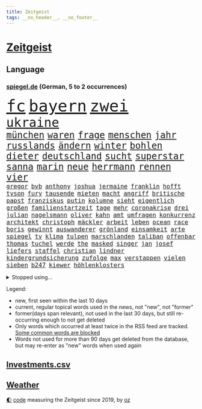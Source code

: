 ```yaml
---
title: Zeitgeist
tags: __no_header__, __no_footer__
---
```


# [Zeitgeist](https://oliz.io/zeitgeist/)

## Language

<h3><a href="https://www.spiegel.de" target="_blank">spiegel.de</a> (German, 5 to 2 occurrences)</h3>
<p style="font-family:monospace">
<span style="font-size:32pt"><a href="news_links.html#fc" class="current">fc</a></span>
<span style="font-size:32pt"><a href="news_links.html#bayern" class="current">bayern</a></span>
<span style="font-size:32pt"><a href="news_links.html#zwei" class="current">zwei</a></span>
<br>
<span style="font-size:25pt"><a href="news_links.html#ukraine" class="current">ukraine</a></span>
<br>
<span style="font-size:18pt"><a href="news_links.html#münchen" class="current">münchen</a></span>
<span style="font-size:18pt"><a href="news_links.html#waren" class="current">waren</a></span>
<span style="font-size:18pt"><a href="news_links.html#frage" class="current">frage</a></span>
<span style="font-size:18pt"><a href="news_links.html#menschen" class="current">menschen</a></span>
<span style="font-size:18pt"><a href="news_links.html#jahr" class="current">jahr</a></span>
<span style="font-size:18pt"><a href="news_links.html#russlands" class="current">russlands</a></span>
<span style="font-size:18pt"><a href="news_links.html#ändern" class="current">ändern</a></span>
<span style="font-size:18pt"><a href="news_links.html#winter" class="current">winter</a></span>
<span style="font-size:18pt"><a href="news_links.html#bohlen" class="current">bohlen</a></span>
<span style="font-size:18pt"><a href="news_links.html#dieter" class="current">dieter</a></span>
<span style="font-size:18pt"><a href="news_links.html#deutschland" class="current">deutschland</a></span>
<span style="font-size:18pt"><a href="news_links.html#sucht" class="current">sucht</a></span>
<span style="font-size:18pt"><a href="news_links.html#superstar" class="current">superstar</a></span>
<span style="font-size:18pt"><a href="news_links.html#sanna" class="new">sanna</a></span>
<span style="font-size:18pt"><a href="news_links.html#marin" class="current">marin</a></span>
<span style="font-size:18pt"><a href="news_links.html#neue" class="current">neue</a></span>
<span style="font-size:18pt"><a href="news_links.html#herrmann" class="current">herrmann</a></span>
<span style="font-size:18pt"><a href="news_links.html#rennen" class="current">rennen</a></span>
<span style="font-size:18pt"><a href="news_links.html#vier" class="current">vier</a></span>
<br>
<span style="font-size:12pt"><a href="news_links.html#gregor" class="current">gregor</a></span>
<span style="font-size:12pt"><a href="news_links.html#bvb" class="current">bvb</a></span>
<span style="font-size:12pt"><a href="news_links.html#anthony" class="current">anthony</a></span>
<span style="font-size:12pt"><a href="news_links.html#joshua" class="current">joshua</a></span>
<span style="font-size:12pt"><a href="news_links.html#jermaine" class="new">jermaine</a></span>
<span style="font-size:12pt"><a href="news_links.html#franklin" class="new">franklin</a></span>
<span style="font-size:12pt"><a href="news_links.html#hofft" class="current">hofft</a></span>
<span style="font-size:12pt"><a href="news_links.html#tyson" class="current">tyson</a></span>
<span style="font-size:12pt"><a href="news_links.html#fury" class="new">fury</a></span>
<span style="font-size:12pt"><a href="news_links.html#tausende" class="current">tausende</a></span>
<span style="font-size:12pt"><a href="news_links.html#mieten" class="current">mieten</a></span>
<span style="font-size:12pt"><a href="news_links.html#macht" class="current">macht</a></span>
<span style="font-size:12pt"><a href="news_links.html#angriff" class="current">angriff</a></span>
<span style="font-size:12pt"><a href="news_links.html#britische" class="current">britische</a></span>
<span style="font-size:12pt"><a href="news_links.html#papst" class="current">papst</a></span>
<span style="font-size:12pt"><a href="news_links.html#franziskus" class="current">franziskus</a></span>
<span style="font-size:12pt"><a href="news_links.html#putin" class="current">putin</a></span>
<span style="font-size:12pt"><a href="news_links.html#kolumne" class="current">kolumne</a></span>
<span style="font-size:12pt"><a href="news_links.html#sieht" class="current">sieht</a></span>
<span style="font-size:12pt"><a href="news_links.html#eigentlich" class="current">eigentlich</a></span>
<span style="font-size:12pt"><a href="news_links.html#großen" class="current">großen</a></span>
<span style="font-size:12pt"><a href="news_links.html#familienstartzeit" class="new">familienstartzeit</a></span>
<span style="font-size:12pt"><a href="news_links.html#tage" class="current">tage</a></span>
<span style="font-size:12pt"><a href="news_links.html#mehr" class="current">mehr</a></span>
<span style="font-size:12pt"><a href="news_links.html#coronakrise" class="current">coronakrise</a></span>
<span style="font-size:12pt"><a href="news_links.html#drei" class="current">drei</a></span>
<span style="font-size:12pt"><a href="news_links.html#julian" class="current">julian</a></span>
<span style="font-size:12pt"><a href="news_links.html#nagelsmann" class="current">nagelsmann</a></span>
<span style="font-size:12pt"><a href="news_links.html#oliver" class="current">oliver</a></span>
<span style="font-size:12pt"><a href="news_links.html#kahn" class="current">kahn</a></span>
<span style="font-size:12pt"><a href="news_links.html#amt" class="current">amt</a></span>
<span style="font-size:12pt"><a href="news_links.html#umfragen" class="current">umfragen</a></span>
<span style="font-size:12pt"><a href="news_links.html#konkurrenz" class="current">konkurrenz</a></span>
<span style="font-size:12pt"><a href="news_links.html#architekt" class="new">architekt</a></span>
<span style="font-size:12pt"><a href="news_links.html#christoph" class="current">christoph</a></span>
<span style="font-size:12pt"><a href="news_links.html#mäckler" class="new">mäckler</a></span>
<span style="font-size:12pt"><a href="news_links.html#arbeit" class="current">arbeit</a></span>
<span style="font-size:12pt"><a href="news_links.html#leben" class="current">leben</a></span>
<span style="font-size:12pt"><a href="news_links.html#ocean" class="current">ocean</a></span>
<span style="font-size:12pt"><a href="news_links.html#race" class="current">race</a></span>
<span style="font-size:12pt"><a href="news_links.html#boris" class="current">boris</a></span>
<span style="font-size:12pt"><a href="news_links.html#gewinnt" class="current">gewinnt</a></span>
<span style="font-size:12pt"><a href="news_links.html#auswanderer" class="current">auswanderer</a></span>
<span style="font-size:12pt"><a href="news_links.html#grönland" class="new">grönland</a></span>
<span style="font-size:12pt"><a href="news_links.html#einsamkeit" class="current">einsamkeit</a></span>
<span style="font-size:12pt"><a href="news_links.html#arte" class="current">arte</a></span>
<span style="font-size:12pt"><a href="news_links.html#spiegel" class="current">spiegel</a></span>
<span style="font-size:12pt"><a href="news_links.html#tv" class="current">tv</a></span>
<span style="font-size:12pt"><a href="news_links.html#klima" class="current">klima</a></span>
<span style="font-size:12pt"><a href="news_links.html#tulpen" class="new">tulpen</a></span>
<span style="font-size:12pt"><a href="news_links.html#marschlanden" class="new">marschlanden</a></span>
<span style="font-size:12pt"><a href="news_links.html#taliban" class="current">taliban</a></span>
<span style="font-size:12pt"><a href="news_links.html#offenbar" class="current">offenbar</a></span>
<span style="font-size:12pt"><a href="news_links.html#thomas" class="current">thomas</a></span>
<span style="font-size:12pt"><a href="news_links.html#tuchel" class="current">tuchel</a></span>
<span style="font-size:12pt"><a href="news_links.html#werde" class="current">werde</a></span>
<span style="font-size:12pt"><a href="news_links.html#the" class="current">the</a></span>
<span style="font-size:12pt"><a href="news_links.html#masked" class="new">masked</a></span>
<span style="font-size:12pt"><a href="news_links.html#singer" class="new">singer</a></span>
<span style="font-size:12pt"><a href="news_links.html#jan" class="current">jan</a></span>
<span style="font-size:12pt"><a href="news_links.html#josef" class="current">josef</a></span>
<span style="font-size:12pt"><a href="news_links.html#liefers" class="new">liefers</a></span>
<span style="font-size:12pt"><a href="news_links.html#staffel" class="current">staffel</a></span>
<span style="font-size:12pt"><a href="news_links.html#christian" class="current">christian</a></span>
<span style="font-size:12pt"><a href="news_links.html#lindner" class="current">lindner</a></span>
<span style="font-size:12pt"><a href="news_links.html#kindergrundsicherung" class="current">kindergrundsicherung</a></span>
<span style="font-size:12pt"><a href="news_links.html#zufolge" class="current">zufolge</a></span>
<span style="font-size:12pt"><a href="news_links.html#max" class="current">max</a></span>
<span style="font-size:12pt"><a href="news_links.html#verstappen" class="current">verstappen</a></span>
<span style="font-size:12pt"><a href="news_links.html#vielen" class="current">vielen</a></span>
<span style="font-size:12pt"><a href="news_links.html#sieben" class="current">sieben</a></span>
<span style="font-size:12pt"><a href="news_links.html#b247" class="new">b247</a></span>
<span style="font-size:12pt"><a href="news_links.html#kiewer" class="current">kiewer</a></span>
<span style="font-size:12pt"><a href="news_links.html#höhlenklosters" class="new">höhlenklosters</a></span>
</p>
<details>
<summary>Stopped using...</summary>
<p class="former" style="font-size:12pt">
myanmar(892) coronamaßnahmen(891) diktator(891) einwohner(891) gemeinden(891) nazis(891) terroristen(891) apple(890) fbi(890) gerechtigkeit(890) höher(890) metropole(890) gerüchte(889) planeten(889) präsidentschaftswahl(889) öfter(889) bayerische(888) bewerber(888) legendären(888) reiche(888) unerwartet(888) verriet(888) abstimmen(887) einführen(887) fahrzeuge(887) kontrolliert(887) maskenpflicht(887) november(887) polens(887) privaten(887) san(886) verdient(886) bmw(885) fdpchef(885) maß(885) niederländische(885) ringt(885) schlug(885) termin(885) verkündet(885) big(884) diplomaten(884) entdeckung(884) halle(884) herzogin(884) kamera(884) miteinander(884) nigeria(884) niveau(884) standort(884) bedeuten(883) geriet(883) kandidaten(883) rettet(883) selben(883) fahrt(882) gastgeber(882) herbst(882) joachim(882) kochen(882) reißt(882) berufung(881) frust(881) gestoßen(881) jörg(881) lebte(881) premiere(881) schmidt(881) senken(881) verhängen(881) warf(881) wären(881) sendet(880) wofür(880) csuchef(879) sichergestellt(879) verkaufen(879) einreisen(878) park(878) wende(878) dementiert(877) flüchtlingen(877) null(877) potsdam(877) tödlich(877) bedeutung(876) meinem(876) stadion(876) amnesty(875) erinnern(875) voraus(875) befreien(874) produzieren(874) veranstalter(874) feld(873) form(873) zerstören(873) distanziert(872) gefangene(872) meinen(872) tragödie(872) verbände(872) vieles(871) vorstellen(871) dich(870) schlimmste(870) spanische(870) teenager(870) aufarbeitung(869) bewegen(869) erlebte(869) extremen(869) mehrerer(869) echten(868) einiger(868) gestürzt(868) abgelehnt(866) dran(865) vorne(865) bob(864) drogen(863) enttäuschung(863) müsste(863) beitrag(862) warm(862) iphone(860) popstar(860) automatisch(859) bester(859) cduchef(859) entschuldigung(859) steffen(858) flagge(857) bundesnetzagentur(854) empfehlung(854) präsenz(854) hinweis(853) 36(852) solchen(850) uhaft(849) einkommen(845) erhöhen(843) ursprünglich(840) weltmeisterschaft(835) blinken(829) ausgetragen(828) leiter(809) westliche(781) milliardär(776) währung(774) fotografiert(769) verlusten(754) bewirbt(709) zwischenfall(695) stoltenberg(688) fußballstar(686) finanziert(685) holz(677) militärische(677) schwerste(660) spiegelreporter(646) eröffnung(634) seither(630) volk(630) kümmern(627) wenigsten(626) drohenden(623) inflationsrate(622) rechtens(612) australischen(607) ralf(603) bedankt(602) ermordung(599) flut(596) landsleute(595) ausgefallen(592) 120(588) inszenieren(587) gesund(586) dörfer(579) erkrankte(577) 400000(575) ali(574) gestern(573) anlage(564) verstecken(564) schlafen(561) illegaler(556) wirtschaftskrise(555) 2025(553) kalten(550) 73(549) teamkollege(543) schnelles(537) abhängigkeit(528) bekräftigt(526) kurze(521) ruhestand(519) verschlechtert(515) verständigt(514) parlamentarier(513) sprecherin(508) eingefroren(505) weißer(505) abu(504) feiertag(504) rhein(504) ungewöhnliche(498) euländer(496) fahndet(494) generationen(488) tödlichem(487) nutzung(486) eindringlichen(484) summen(484) rande(482) 77(478) trip(478) laura(475) energiekonzern(471) einfacher(468) waffenruhe(465) brennt(460) einzig(447) bronze(444) ersatz(443) propaganda(442) gefechte(441) waffenlieferungen(441) zerstörung(440) g7staaten(439) influencerin(436) ben(435) sanitäter(435) ansprüche(434) flugzeugen(432) hinzu(432) ring(428) überwachung(428) vettel(426) untergang(424) vorm(423) berichteten(422) wandern(422) bonn(421) 2002(417) wagt(415) albert(411) klitschko(409) lawrow(408) journalismus(406) einheiten(404) betreibt(395) verwaltung(395) 350(394) 40000(391) silber(389) sitz(387) fortsetzen(383) gestärkt(382) schildern(378) ukrainenews(376) vorab(376) verspätet(372) rekordtief(363) ungewiss(361) hochschule(360) töchter(360) söhne(357) raser(353) messerattacke(352) sexismus(351) starkes(350) dicke(346) überlebenden(346) g20(345) spekulationen(343) tankrabatt(343) abgrund(341) fußballweltmeisterschaft(341) täters(337) g7(336) ertrinken(334) gearbeitet(328) einsetzt(324) usdollar(322) hammer(321) regieren(320) bayreuth(316) fahrräder(314) halt(314) gepäck(309) verdrängen(309) fragwürdige(308) el(307) trocken(306) momentan(303) harter(302) ereignete(300) klimakatastrophe(300) r(300) mobbing(299) empfindet(298) lngterminal(298) carlo(296) demonstrierende(296) zumutung(295) debattiert(293) verklagen(293) zeremonie(292) heimspiel(291) kaiserslautern(290) französischer(286) tiefer(286) belegt(284) dfbpokals(284) laufender(284) save(284) dokument(283) exmann(283) kaffee(282) kapazitäten(281) 54(275) hast(274) bewiesen(273) geschrumpft(273) maschine(273) bestimmter(272) uniper(271) attraktiver(270) zwillinge(270) internationales(267) unentschieden(266) möbel(265) dokumentation(263) energieversorger(263) plädieren(262) alzheimer(261) neustart(261) setzten(260) fünfmal(257) bruttoinlandsprodukt(256) bleibe(255) instrument(255) kampagne(255) genauer(254) golfstaat(254) heim(254) bundeskartellamt(253) davis(253) uneins(253) verteilen(253) geschichtenewsletter(252) islamische(251) bemerkenswert(250) festgenommene(250) stören(249) medizinische(247) diente(246) berlinneukölln(245) trendwende(245) gestrandete(244) koffer(244) bond(243) grundstück(243) saale(243) fasst(240) pipeline(240) solches(239) verleihung(239) umweltschützer(238) ältesten(237) flugzeugbauer(236) victoria(236) linien(233) korrekt(232) tim(232) schönheitsideale(230) kilowattstunde(227) üppige(227) waffensysteme(226) children(225) tode(225) zweitgrößte(225) protestbewegung(224) feierabend(223) lokalen(222) volksheld(222) erhielten(221) island(221) flüsse(220) technisch(220) gelohnt(219) 14jährige(218) nebenwirkungen(217) raketenangriffen(217) durchzusetzen(215) terminal(215) nation(214) selbstbewusstsein(214) komplikationen(213) parken(213) zahlte(213) twitteraccount(212) geistlichen(210) porträt(209) tarife(209) beworben(207) oleksij(206) rot(206) achtziger(204) klappen(202) marken(202) 19jähriger(201) aufsicht(201) missverständnis(200) regenfällen(200) telekom(200) ausliefern(198) geprallt(198) oppositionschef(198) goldener(197) bundesarbeitsgericht(196) schmuck(196) autobiografie(195) gefährdung(195) intrigen(195) trauma(195) ökologisch(195) bundesbank(193) eben(193) farben(193) überreste(193) behindert(192) rihanna(192) satellitenbilder(192) zurückkehren(192) zuschuss(191) bonus(190) rutschen(190) chefredakteurin(189) durchgang(189) unionsfraktion(189) verhaltens(189) bewusstlos(185) piste(185) preisgekrönte(185) radfahrerin(185) recherche(183) bauart(182) kriminalität(182) nutzern(182) polizeichef(182) rechtsradikale(182) entkam(181) geburtenrate(181) harmonie(180) tarifstreit(180) ansonsten(179) besessen(179) zuzug(179) ausgenutzt(178) sportlerin(178) wüste(178) 2050(177) nationalsozialismus(177) wintershall(177) gaspreisbremse(176) ndr(176) fortschrittlich(175) oregon(174) quer(173) vegane(173) branchen(172) ernüchternd(172) makejew(172) psychologin(172) unternehmensberatung(172) defizite(171) hingerichtet(171) machtwechsel(171) bootsunglück(170) hessischen(170) ehrung(169) rekordhalter(169) sohnes(169) sprangen(169) windsor(169) zusage(169) abwahl(168) lahmzulegen(168) dreieinhalb(167) finanzämter(166) kurswechsel(166) hergestellt(165) symbole(165) vereine(164) verfängt(164) phoenix(163) vergnügen(163) müht(162) steven(162) teamkollegen(162) piqué(160) soldatin(160) tunesien(160) daniela(159) flüssigerdgas(159) opel(159) raketenangriffe(159) zweifeln(159) belege(158) iocpräsident(158) hungersnot(157) immunsystem(157) überraschte(157) 3500(156) direktor(156) ukrainefeldzug(155) unovollversammlung(155) urteilt(155) zusammengestoßen(155) parolen(154) überbringen(153) übergewicht(153) erzielen(152) tendenz(152) 23jährige(151) ausgegeben(151) geiger(151) kaltluft(151) kurdische(151) wumms(151) ecken(150) rasanter(150) verachtung(150) desinformation(149) weltbank(149) anerkannt(148) dominik(148) faschistischen(148) streits(147) bereichen(146) deckel(146) osterinsel(146) natogeneralsekretär(145) schweben(145) energiepreisbremse(144) gerechte(144) mats(144) teenagerin(144) unverständnis(144) absolviert(143) emanzipation(142) mullahregime(142) daei(141) minsk(140) unternommen(140) höchststrafe(139) tankstellen(139) abgefeuert(138) schulterschluss(138) topspieler(138) gewehrt(137) hot(137) jemanden(137) spannende(137) gegessen(136) katholischer(136) neudelhi(136) schlachtfeld(136) tottenham(136) wiederholung(136) year(136) befragung(135) erleichterung(135) harrt(135) hilton(134) nächtlichen(134) sinnlos(134) titelfavorit(134) uskonzern(134) boulevardzeitung(133) fassungslosigkeit(132) gestohlenen(132) limit(132) orden(132) steuert(132) versichert(132) ceo(130) gefälscht(130) kerzen(130) loben(130) tieres(130) mitarbeitern(129) schmid(129) leidenschaft(128) sibirien(128) säge(128) zubereitet(128) korruptionsskandal(127) billigt(126) del(126) rücktrittsankündigung(126) ulm(126) zugeständnisse(125) as(124) volkswirtschaft(124) schossen(123) spielzeug(122) besserer(121) meiden(121) verbannen(121) ausharren(120) frühstück(120) korruptionsprozess(120) kostenloses(120) grenzregion(119) miles(119) museums(119) südafrikas(119) dhabi(118) sozialamt(118) bowie(117) chinesisches(117) diktators(116) hexen(116) profit(116) staates(116) stellenabbau(116) stimmten(116) verschicken(116) verunsichert(116) itamar(115) liberale(115) basf(114) nordkoreanische(114) umsatzeinbruch(114) neuartigen(113) abbauen(112) angestoßen(112) prophezeit(112) skispringen(112) straßenblockaden(112) charme(111) maren(111) skispringerin(111) süß(111) zukommt(111) chefposten(110) gedroht(110) ohr(110) winterpause(110) hirn(109) protestierende(109) traunstein(109) mediathek(108) nevada(108) exemplare(107) pakistanischen(107) sieges(107) tribüne(107) unterschriften(107) dea(106) pasta(106) prangt(106) schädel(106) winterschlaf(106) gewöhnt(105) bewaffneter(104) bosch(104) erdgasförderung(104) ließe(104) lieder(103) militärpräsenz(103) mitreden(103) segler(103) verdoppeln(102) frontal(101) game(101) kunstwerk(101) nachgegangen(101) prorussische(101) raketentest(101) wagnergruppe(101) bräuchten(100) gegenentwurf(100) linus(100) saarlouis(100) todesurteil(100) reste(98) ökotest(98) angriffskrieges(97) landeshauptstadt(97) oman(97) banker(96) eisige(96) leeren(96) madonna(96) spielmacher(96) bewaffneten(95) goldenen(95) labor(95) persönlichkeit(95) regierende(95) siebte(95) terrorisiert(95) toyota(95) emails(94) nordirlandprotokoll(94) leopardpanzern(93) naturschützer(93) akzeptanz(92) sangen(92) befindlichkeiten(91) cook(91) ferner(91) klimabericht(91) mac(91) paartherapeuten(91) römer(91) unmöglich(91) verschanzen(91) asylbewerber(90) erdbebens(90) erhob(90) erwürgt(90) hernández(90) sattel(90) steuerzahlerbund(90) geringen(89) gespült(89) labern(89) streitkräften(89) treffers(89) ungewöhnlicher(89) kombination(88) negativrekord(88) rassismusvorwurf(88) rächt(88) tumor(88) vizeweltmeister(88) wahren(88) ähnlicher(88) aufgelöst(87) biograf(87) fynn(87) geschützten(87) getränke(87) kanäle(87) kliemann(87) maier(87) prämie(87) 170000(86) abschieben(86) absolut(86) bukele(86) escooter(86) gebrannt(86) milliardensubventionen(86) nayib(86) parlamentsausschuss(86) preisbremsen(86) salvador(86) trieb(86) vätern(86) wunderbare(86) filzskandal(85) illerkirchberg(85) missbrauchte(85) oberhof(85) rammt(85) strukturelle(85) umziehen(85) unterbrechen(85) herzop(84) millionenpublikum(84) pfarrer(84) regierungsbündnis(84) schlapp(84) sicherungsverwahrung(84) armbruster(83) autobahnbau(83) autopilot(83) bands(83) hecking(83) nathalie(83) sanktionsumgehung(83) 70000(82) angehören(82) kundgebung(82) raucher(82) thessaloniki(82) verschütteten(82) wegfall(82) co2speicher(81) drangen(81) brettspiele(80) fremden(80) gasspeichern(80) nina(80) pionier(80) verwirklichen(80) down(79) einwanderer(79) mindern(79) notprogramm(79) vorlegen(79) abgefangen(78) annahme(78) cold(78) grundlegenden(78) mexikostadt(78) mitgliedsländer(78) revolutionswächter(78) strikten(78) unerwarteter(78) winterwetter(78) auswärtiges(77) hungern(77) rechtmäßigkeit(77) satzung(77) zuschläge(77) biennale(76) ganzer(76) kuratiert(76) quote(76) raumkapsel(76) sagten(76) untersuchungsbericht(76) venedig(76) vorweg(76) wilde(76) brustkrebs(75) feldern(75) frost(75) pillen(75) senatorin(75) öffentlichkeitswirksam(75) auflage(74) lecker(74) todesliste(74) afdpolitikerin(73) arbeitszeiten(73) besserung(73) bußgeld(73) geeilt(73) tiefgarage(73) zankt(73) derbe(72) krebstherapie(72) rechtsextremisten(72) zufriedener(72) autoritäre(71) bass(71) festivals(71) gebühren(71) gängige(71) häftlinge(71) mitsamt(71) niederbayern(71) schilderte(71) sojuskapsel(71) theaterleiter(71) verharmlosung(71) genehmigungen(70) nhl(70) filmfestival(69) möglichem(69) politikers(69) unterstütze(69) abgewickelt(68) abschlussdokument(68) lüdenscheid(68) saßen(68) benfica(67) eigenlob(67) höhen(67) akute(66) patientenschützer(66) wolodymir(66) zwischenbilanz(66) christdemokraten(65) häuslicher(65) ludwigshafen(65) relativiert(65) tauchern(65) berufungsverfahren(64) fahrzeugen(64) fleischwolf(64) foster(64) geförderte(64) geschwister(64) granate(64) großraum(64) kandidatin(64) bolivien(63) coronatestpflicht(63) einsatzbereit(63) lautstarker(63) neumünster(63) autobahnbrücke(62) deutschsprachigen(62) graf(62) lügenmärchen(62) sammlung(62) seeler(62) stiehlt(62) 2005(61) cambridge(61) süditalien(61) wohlstand(61) basketballprofi(60) griechen(60) juan(60) werft(60) beendigung(59) chinese(59) schiene(59) fehlendes(58) wellinger(58) behördenangaben(57) bewahren(57) demokratisch(57) 250000(56) anteilnahme(56) bildungsungerechtigkeit(56) euabgeordneter(56) gesichtet(56) jungstar(56) kommender(56) minderjährigen(56) türmt(56) verschärfte(56) abgesichert(55) abzukassieren(55) airbnb(55) allheilmittel(55) bänke(55) franco(55) ruhm(55) sag(55) zeitplan(55) 34jährige(54) 365(54) arbeitslosenquote(54) wikipedia(54) babysitter(53) dunkler(53) ebikes(53) einbrechen(53) energieträger(53) umarmen(53) verkehrssicherheit(53) galaxien(52) gemessen(52) romeo(52) ärgerte(52) bundespolitische(51) früherem(51) härteste(51) leopard(51) schild(51) spdregierungschefin(51) sprüche(51) technologie(51) bestechungsskandal(50) gesammelt(50) koks(50) langläuferinnen(50) neureuther(50) revanchiert(50) schreckschusswaffen(50) sensationell(50) antisemitischer(49) kuriosen(49) repariert(49) trieben(49) wmgeneralprobe(49) überdenken(49) beschwört(48) mitschüler(48) mordverdachts(48) kassierte(47) kleider(47) konto(47) vorwerfen(47) 425(46) automarkt(46) fehlerhaft(46) gastauftritt(46) gefühlt(46) geldtransporter(46) hitlergruß(46) pantera(46) winterstürme(46) antritt(45) bowl(45) festspiele(45) gestörte(45) olympiadritte(45) passagen(45) platzverweis(45) queensland(45) vertraut(45) windenergieausbau(45) zaubertor(45) zurückgelassen(45) 1990(44) drittländer(44) formieren(44) hockeynationalmannschaft(44) mccartney(44) nicolas(44) südsudan(44) batteriewerk(43) durchschnittliche(43) katastrophalen(43) polarisieren(43) shakira(43) soße(43) antonio(42) exkommandeur(42) teich(42) verletzungspause(42) anja(41) draisaitl(41) fluchtroute(41) kürzen(41) leopardlieferung(41) sandsäcken(41) webb(41) zurückgreifen(41) eigentum(40) schneeregen(40) theorien(40) versteht(40) 22jährigen(39) aufsichtsbehörde(39) grundsteuer(39) only(39) robust(39) vermittlerrolle(39) bandenkriminalität(38) erden(38) freistaat(38) jubiläum(38) klammert(38) ohrfeige(38) schönheitswettbewerb(38) angestiegen(37) durchfahrt(37) elektrischen(37) hansgeorg(37) insekten(37) intendantin(37) maaßen(37) murray(37) nötigung(37) state(37) vorzubereiten(37) wmsilber(37) abgelehnte(36) bekomme(36) highlight(36) lahmgelegt(36) sprachen(36) stoppte(36) zulasten(36) ausgeraubt(35) beschwerte(35) demut(35) jahrelangem(35) oberstaatsanwalt(35) ostdeutsche(35) portland(35) spiegelredakteurin(35) sportverein(35) césar(34) gramm(34) kürze(34) wunden(34) favoritin(33) friedliche(33) kriegsgerät(33) stellvertretende(33) symbolische(33) wasserspeicher(33) gestiegener(32) hildburghausen(32) lebendig(32) rüffel(32) schöpfer(32) 18000(31) allergiker(31) felipe(31) hinzugefügt(31) kriegsbeginns(31) marius(31) witwe(31) zögerlichkeit(31) aussuchen(30) geklauten(30) helsinki(30) kassenpatienten(30) staatsfonds(30) transparente(30) werdende(30) zögern(30) himbeeren(29) leihmutterschaft(29) nachdruck(29) wandlung(29) 65jährigen(28) amazonasregenwald(28) aufzubewahren(28) behielt(28) brokstedt(28) eon(28) pausen(28) streitfrage(28) tool(28) uefa(28) verschleppte(28) attackieren(27) ausdauernd(27) aussetzung(27) ertrank(27) gewinnern(27) ibrahim(27) schlafzimmer(27) bessert(26) paypal(26) veraltet(26) bip(25) chile(25) co₂zertifikate(25) durchziehen(25) gewisser(25) taugen(25) umgerechnet(25) weitestgehend(25) 1600(24) drückt(24) herrmanns(24) wegner(24) angegeben(23) eisgrenze(23) magen(23) propagandashow(23) schiffsunglück(23) skiwm(23) startabkommen(23) aktionären(22) battle(22) kiwerkzeuge(22) kriegsjahr(22) nadia(22) nordwesten(22) pflegebedürftige(22) solutions(22) therapie(22) verkehrsverbünde(22) arbeitnehmervertreter(21) beanstandet(21) horrend(21) pflichtdienst(21) reschke(21) teilnehmende(21) unterbinden(21) vergriffen(21) anstehenden(20) erklärungsnöte(20) halbmond(20) kletterte(20) konsens(20) leidenschaftlicher(20) panzerbataillon(20) renommierten(20) scheiße(20) vernichtenden(20) abtransportiert(19) aufgerüstet(19) geredet(19) greifswald(19) nachbeben(19) überaus(19) einschränkung(18) geschnappt(18) kanälen(18) luftwaffenstützpunkt(18) müttern(18) reuter(18) schwindel(18) spitzendiplomaten(18) vereinfachen(18) wmgold(18) fünfstöckigen(17) geborene(17) nbageschichte(17) offenzulegen(17) politikwissenschaftler(17) potenzial(17) auswendig(16) clippers(16) emblem(16) grafiken(16) michigan(16) plattner(16) rotgrünrot(16) sondierungsgespräche(16) amalia(15) beraubt(15) olympiasieg(15) ratlos(15) schwarm(15) erleuchtet(14) rezension(14) schwindet(14) teilerfolg(14) antisemiten(13) brände(13) bunker(13) kiewbesuch(13) schnittmengen(13) schätzings(13) tennisprofi(13) university(13) verhungert(13) arbeitgeberverband(12) augsburger(12) belügen(12) hautfarbe(12) hermann(12) markanten(12) medaillenhoffnung(12) music(12) popsuperstar(12) sondierungen(12) weitergegeben(12) claire(11) drittes(11) dsv(11) profiling(11) racial(11) spdmitglied(11) verletzungssorgen(11) weitreichenden(11)
</p>
</details>
<p>Legend:
<ul>
<li><span class="new">new</span>, first seen within the last 10 days</li>
<li><span class="current">current</span>, regular topical words used in the news, not "new", not "former"</li>
<li><span class="former">former(days span relevant)</span>, not used in the last 30 days, but still re-occurring enough to not get deleted</li>
<li>Only words which occurred at least twice in the RSS feed are tracked. <a href="language/filters.py">Some common words are blocked</a></li>
<li>Words not used for more than 90 days get deleted from the database, but may re-enter as "new" words when used again</li>
</ul>
</p>

## [Investments](investments.html)[.csv](investments.csv)

## [Weather](weather.html)

<footer>
<a href="javascript:toggleTheme()" class="nav">🌓</a>
<a href="https://github.com/ooz/zeitgeist">code</a> measuring the Zeitgeist since 2019, by <a href="https://oliz.io">oz</a>
</footer>
